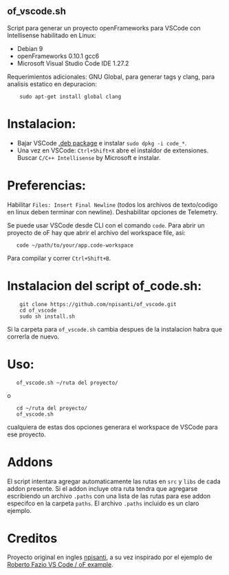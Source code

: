 ## of_vscode.sh

Script para generar un proyecto openFrameworks para VSCode con Intellisense habilitado en Linux:
- Debian 9
- openFrameworks 0.10.1 gcc6
- Microsoft Visual Studio Code IDE 1.27.2

Requerimientos adicionales: GNU Global, para generar tags y clang, para analisis estatico en depuracion:
```
    sudo apt-get install global clang
```

# Instalacion:
- Bajar VSCode  [.deb package](https://code.visualstudio.com/docs/?dv=linux64_deb) e instalar
`sudo dpkg -i code_*`.
- Una vez en VSCode: `Ctrl+Shift+X` abre el instaldor de extensiones. Buscar `C/C++ Intellisense` by Microsoft e instalar.

# Preferencias:

Habilitar `Files: Insert Final Newline` (todos los archivos de texto/codigo en linux deben terminar con newline).
Deshabilitar opciones de Telemetry.

Se puede usar VSCode desde CLI con el comando `code`. Para abrir un proyecto de oF hay que abrir el archivo del workspace file, asi:
```console
   code ~/path/to/your/app.code-workspace
```
Para compilar y correr `Ctrl+Shift+B`.

# Instalacion del script of_code.sh:
```console
    git clone https://github.com/npisanti/of_vscode.git
    cd of_vscode
    sudo sh install.sh
```
Si la carpeta para `of_vscode.sh` cambia despues de la instalacion habra que correrla de nuevo.

# Uso:
```console
   of_vscode.sh ~/ruta del proyecto/
```
o
```console
   cd ~/ruta del proyecto/
   of_vscode.sh
```
cualquiera de estas dos opciones generara el workspace de VSCode para ese proyecto.

# Addons
El script intentara agregar automaticamente las rutas en `src` y `libs` de cada addon presente. Si el addon incluye otra ruta tendra que agregarse escribiendo un archivo `.paths` con una lista de las rutas para ese addon especifco en la carpeta `paths`. El archivo `.paths` incluido es un  claro ejemplo.

# Creditos
Proyecto original en ingles [npisanti](https://github.com/npisanti/of_vscode), a su vez inspirado por el ejemplo de  [Roberto Fazio VS Code / oF example](https://github.com/robertofazio/openFrameworks_VisualStudioCode_Example).
